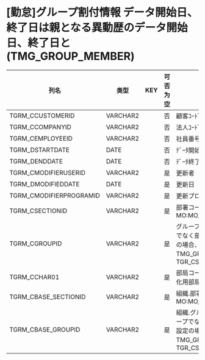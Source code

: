 # [勤怠]グループ割付情報                  データ開始日、終了日は親となる異動歴のデータ開始日、終了日と(TMG_GROUP_MEMBER)
| 列名   | 类型   | KEY  | 可否为空 | 注释   |
| ---- | ---- | ---- | ---- | ---- |
|TGRM_CCUSTOMERID|VARCHAR2||否|顧客ｺｰﾄﾞ                        固定：01                                                       |
|TGRM_CCOMPANYID|VARCHAR2||否|法人ｺｰﾄﾞ                                                                                    |
|TGRM_CEMPLOYEEID|VARCHAR2||否|社員番号                                                                                      |
|TGRM_DSTARTDATE|DATE||否|ﾃﾞｰﾀ開始日                                                                                   |
|TGRM_DENDDATE|DATE||否|ﾃﾞｰﾀ終了日                                                                                   |
|TGRM_CMODIFIERUSERID|VARCHAR2||是|更新者                                                                                       |
|TGRM_DMODIFIEDDATE|DATE||是|更新日                                                                                       |
|TGRM_CMODIFIERPROGRAMID|VARCHAR2||是|更新プログラムID                                                                                 |
|TGRM_CSECTIONID|VARCHAR2||是|部署コード                                                       MO:MO_CSECTIONID_CK           |
|TGRM_CGROUPID|VARCHAR2||是|グループコード                       グループでなく部署に対する設定の場合、null       TMG_GROUP：TGR_CSECTIONID      |
|TGRM_CCHAR01|VARCHAR2||是|部局コード(連携時の初期化用部局コード)|
|TGRM_CBASE_SECTIONID|VARCHAR2||是|組織.部署コード                                                       MO:MO_CSECTIONID_CK           |
|TGRM_CBASE_GROUPID|VARCHAR2||是|組織.グループコード                       グループでなく部署に対する設定の場合、null       TMG_GROUP：TGR_CSECTIONID      |
